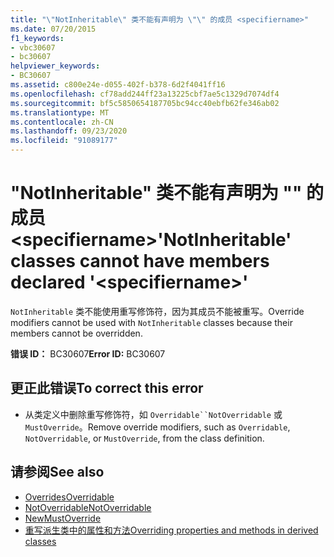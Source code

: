 ```yaml
---
title: "\"NotInheritable\" 类不能有声明为 \"\" 的成员 <specifiername>"
ms.date: 07/20/2015
f1_keywords:
- vbc30607
- bc30607
helpviewer_keywords:
- BC30607
ms.assetid: c800e24e-d055-402f-b378-6d2f4041ff16
ms.openlocfilehash: cf78add244ff23a13225cbf7ae5c1329d7074df4
ms.sourcegitcommit: bf5c5850654187705bc94cc40ebfb62fe346ab02
ms.translationtype: MT
ms.contentlocale: zh-CN
ms.lasthandoff: 09/23/2020
ms.locfileid: "91089177"
---
```

# <a name="notinheritable-classes-cannot-have-members-declared-specifiername"></a><span data-ttu-id="7ba21-102">"NotInheritable" 类不能有声明为 "" 的成员 \<specifiername></span><span class="sxs-lookup"><span data-stu-id="7ba21-102">'NotInheritable' classes cannot have members declared '\<specifiername>'</span></span>

<span data-ttu-id="7ba21-103">`NotInheritable` 类不能使用重写修饰符，因为其成员不能被重写。</span><span class="sxs-lookup"><span data-stu-id="7ba21-103">Override modifiers cannot be used with `NotInheritable` classes because their members cannot be overridden.</span></span>  
  
 <span data-ttu-id="7ba21-104">**错误 ID：** BC30607</span><span class="sxs-lookup"><span data-stu-id="7ba21-104">**Error ID:** BC30607</span></span>  
  
## <a name="to-correct-this-error"></a><span data-ttu-id="7ba21-105">更正此错误</span><span class="sxs-lookup"><span data-stu-id="7ba21-105">To correct this error</span></span>  
  
- <span data-ttu-id="7ba21-106">从类定义中删除重写修饰符，如 `Overridable``NotOverridable` 或 `MustOverride`。</span><span class="sxs-lookup"><span data-stu-id="7ba21-106">Remove override modifiers, such as `Overridable`, `NotOverridable`, or `MustOverride`, from the class definition.</span></span>  
  
## <a name="see-also"></a><span data-ttu-id="7ba21-107">请参阅</span><span class="sxs-lookup"><span data-stu-id="7ba21-107">See also</span></span>

- [<span data-ttu-id="7ba21-108">Overrides</span><span class="sxs-lookup"><span data-stu-id="7ba21-108">Overridable</span></span>](../language-reference/modifiers/overridable.md)
- [<span data-ttu-id="7ba21-109">NotOverridable</span><span class="sxs-lookup"><span data-stu-id="7ba21-109">NotOverridable</span></span>](../language-reference/modifiers/notoverridable.md)
- [<span data-ttu-id="7ba21-110">New</span><span class="sxs-lookup"><span data-stu-id="7ba21-110">MustOverride</span></span>](../language-reference/modifiers/mustoverride.md)
- [<span data-ttu-id="7ba21-111">重写派生类中的属性和方法</span><span class="sxs-lookup"><span data-stu-id="7ba21-111">Overriding properties and methods in derived classes</span></span>](../programming-guide/language-features/objects-and-classes/inheritance-basics.md#overriding-properties-and-methods-in-derived-classes)
